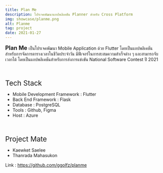 ```yaml
---
title: Plan Me
description: โปรเจคพัฒนาแอปพลิเคชัน Planner สำหรับ Cross Platform
img: showcase/planme.png
alt: Planme
tag: project
date: 2021-01-27
---
```


<b style="font-size:1.3em"> Plan Me </b> เป็นโปรเจคพัฒนา Mobile Application ด้วย Flutter โดยเป็นแอปพลิเคชันสำหรับการจัดการตารางเวลาในชีวิตประจำวัน มีฟีเจอร์ในการสะสมความสำเร็จต่าง ๆ และสามารถจับเวลาได้ โดยเป็นแอปพลิเคชันสำหรับการส่งการแข่งขัน National Software Contest ปี 2021

<br/>
<p style="font-size:1.6em;margin-bottom:2%">Tech Stack</p>

- Mobile Development Framework : Flutter
- Back End Framework : Flask
- Database : PostgreSQL
- Tools : Github, Figma
- Host : Azure
<br/>

<p style="font-size:1.6em;margin-bottom:2%">Project Mate</p>

- Kaewket Saelee
- Thanrada Mahasukon

Link : https://github.com/ggolfz/planme